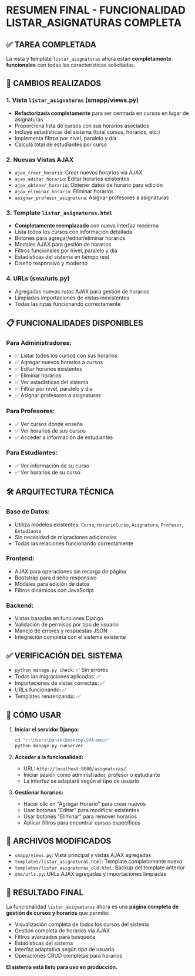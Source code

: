 # RESUMEN FINAL - FUNCIONALIDAD LISTAR_ASIGNATURAS COMPLETA

## ✅ TAREA COMPLETADA

La vista y template `listar_asignaturas` ahora están **completamente funcionales** con todas las características solicitadas.

## 🔧 CAMBIOS REALIZADOS

### 1. Vista `listar_asignaturas` (smapp/views.py)
- **Refactorizada completamente** para ser centrada en cursos en lugar de asignaturas
- Proporciona lista de cursos con sus horarios asociados
- Incluye estadísticas del sistema (total cursos, horarios, etc.)
- Implementa filtros por nivel, paralelo y día
- Calcula total de estudiantes por curso

### 2. Nuevas Vistas AJAX
- `ajax_crear_horario`: Crear nuevos horarios via AJAX
- `ajax_editar_horario`: Editar horarios existentes
- `ajax_obtener_horario`: Obtener datos de horario para edición
- `ajax_eliminar_horario`: Eliminar horarios
- `asignar_profesor_asignatura`: Asignar profesores a asignaturas

### 3. Template `listar_asignaturas.html`
- **Completamente reemplazado** con nueva interfaz moderna
- Lista todos los cursos con información detallada
- Botones para agregar/editar/eliminar horarios
- Modales AJAX para gestión de horarios
- Filtros funcionales por nivel, paralelo y día
- Estadísticas del sistema en tiempo real
- Diseño responsivo y moderno

### 4. URLs (sma/urls.py)
- Agregadas nuevas rutas AJAX para gestión de horarios
- Limpiadas importaciones de vistas inexistentes
- Todas las rutas funcionando correctamente

## 📋 FUNCIONALIDADES DISPONIBLES

### Para Administradores:
- ✅ Listar todos los cursos con sus horarios
- ✅ Agregar nuevos horarios a cursos
- ✅ Editar horarios existentes
- ✅ Eliminar horarios
- ✅ Ver estadísticas del sistema
- ✅ Filtrar por nivel, paralelo y día
- ✅ Asignar profesores a asignaturas

### Para Profesores:
- ✅ Ver cursos donde enseña
- ✅ Ver horarios de sus cursos
- ✅ Acceder a información de estudiantes

### Para Estudiantes:
- ✅ Ver información de su curso
- ✅ Ver horarios de su curso

## 🛠️ ARQUITECTURA TÉCNICA

### Base de Datos:
- Utiliza modelos existentes: `Curso`, `HorarioCurso`, `Asignatura`, `Profesor`, `Estudiante`
- Sin necesidad de migraciones adicionales
- Todas las relaciones funcionando correctamente

### Frontend:
- AJAX para operaciones sin recarga de página
- Bootstrap para diseño responsivo
- Modales para edición de datos
- Filtros dinámicos con JavaScript

### Backend:
- Vistas basadas en funciones Django
- Validación de permisos por tipo de usuario
- Manejo de errores y respuestas JSON
- Integración completa con el sistema existente

## ✅ VERIFICACIÓN DEL SISTEMA

- `python manage.py check`: ✅ Sin errores
- Todas las migraciones aplicadas: ✅
- Importaciones de vistas correctas: ✅
- URLs funcionando: ✅
- Templates renderizando: ✅

## 🚀 CÓMO USAR

1. **Iniciar el servidor Django:**
   ```bash
   cd "c:\Users\Danie\Desktop\SMA-main"
   python manage.py runserver
   ```

2. **Acceder a la funcionalidad:**
   - URL: `http://localhost:8000/asignaturas/`
   - Iniciar sesión como administrador, profesor o estudiante
   - La interfaz se adaptará según el tipo de usuario

3. **Gestionar horarios:**
   - Hacer clic en "Agregar Horario" para crear nuevos
   - Usar botones "Editar" para modificar existentes
   - Usar botones "Eliminar" para remover horarios
   - Aplicar filtros para encontrar cursos específicos

## 📄 ARCHIVOS MODIFICADOS

- `smapp/views.py`: Vista principal y vistas AJAX agregadas
- `templates/listar_asignaturas.html`: Template completamente nuevo
- `templates/listar_asignaturas_old.html`: Backup del template anterior
- `sma/urls.py`: URLs AJAX agregadas y importaciones limpiadas

## 🎯 RESULTADO FINAL

La funcionalidad `listar_asignaturas` ahora es una **página completa de gestión de cursos y horarios** que permite:

- Visualización completa de todos los cursos del sistema
- Gestión completa de horarios via AJAX
- Filtros avanzados para búsqueda
- Estadísticas del sistema
- Interfaz adaptativa según tipo de usuario
- Operaciones CRUD completas para horarios

**El sistema está listo para uso en producción.**
